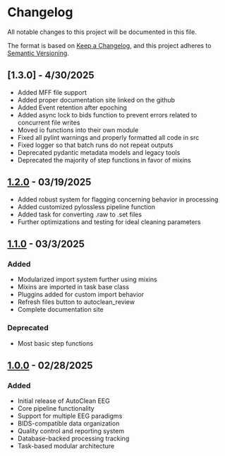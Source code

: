 # Changelog

All notable changes to this project will be documented in this file.

The format is based on [Keep a Changelog](https://keepachangelog.com/en/1.0.0/),
and this project adheres to [Semantic Versioning](https://semver.org/spec/v2.0.0.html).

## [1.3.0] - 4/30/2025
- Added MFF file support 
- Added proper documentation site linked on the github 
- Added Event retention after epoching
- Added async lock to bids function to prevent errors related to concurrent file writes
- Moved io functions into their own module 
- Fixed all pylint warnings and properly formatted all code in src
- Fixed logger so that batch runs do not repeat outputs
- Deprecated pydantic metadata models and legacy tools
- Deprecated the majority of step functions in favor of mixins 

## [1.2.0] - 03/19/2025
 - Added robust system for flagging concerning behavior in processing
 - Added customized pylossless pipeline function
 - Added task for converting .raw to .set files
 - Further optimizations and testing for ideal cleaning parameters

[1.2.0]: https://github.com/cincibrainlab/autoclean_pipeline/releases/tag/v1.2.0

## [1.1.0] - 03/3/2025

### Added
 - Modularized import system further using mixins
 - Mixins are imported in task base class
 - Pluggins added for custom import behavior
 - Refresh files button to autoclean_review
 - Complete documentation site

### Deprecated  
 - Most basic step functions

[1.1.0]: https://github.com/cincibrainlab/autoclean_pipeline/releases/tag/v1.1.0

## [1.0.0] - 02/28/2025

### Added
- Initial release of AutoClean EEG
- Core pipeline functionality
- Support for multiple EEG paradigms
- BIDS-compatible data organization
- Quality control and reporting system
- Database-backed processing tracking
- Task-based modular architecture

[1.0.0]: https://github.com/cincibrainlab/autoclean_pipeline/releases/tag/v1.0.0